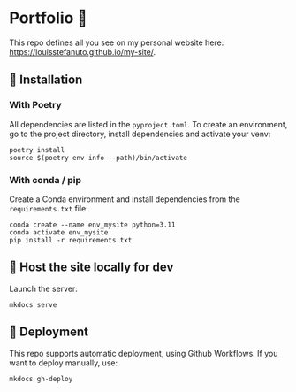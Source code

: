 # Portfolio 👋

This repo defines all you see on my personal website here: <https://louisstefanuto.github.io/my-site/>.

## 🤖 Installation

### With Poetry

All dependencies are listed in the `pyproject.toml`. To create an environment, go to the project directory, install dependencies and activate your venv:

```console
poetry install
source $(poetry env info --path)/bin/activate
```

### With conda / pip

Create a Conda environment and install dependencies from the `requirements.txt` file:

```console
conda create --name env_mysite python=3.11
conda activate env_mysite
pip install -r requirements.txt  
```

## 🧪 Host the site locally for dev

Launch the server:

```console
mkdocs serve
```

## 🚀 Deployment

This repo supports automatic deployment, using Github Workflows. If you want to deploy manually, use:

```console
mkdocs gh-deploy
```
